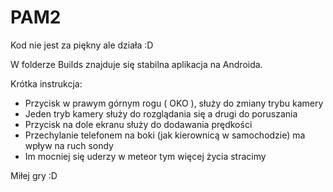 # PAM2
Kod nie jest za piękny ale działa :D

W folderze Builds znajduje się stabilna aplikacja na Androida.

Krótka instrukcja:
- Przycisk w prawym górnym rogu ( OKO ), służy do zmiany trybu kamery
- Jeden tryb kamery służy do rozglądania się a drugi do poruszania
- Przycisk na dole ekranu służy do dodawania prędkości
- Przechylanie telefonem na boki (jak kierownicą w samochodzie) ma wpływ na ruch sondy
- Im mocniej się uderzy w meteor tym więcej życia stracimy

Miłej gry :D
